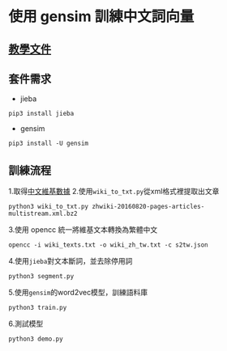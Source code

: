 # 使用 gensim 訓練中文詞向量

## [教學文件](http://zake7749.github.io/2016/08/28/word2vec-with-gensim/)

## 套件需求

* jieba
```
pip3 install jieba
```
* gensim
```
pip3 install -U gensim
```

## 訓練流程

1.取得[中文維基數據](https://dumps.wikimedia.org/zhwiki/20160820/zhwiki-20160820-pages-articles-multistream.xml.bz2)
2.使用`wiki_to_txt.py`從xml格式裡提取出文章

```
python3 wiki_to_txt.py zhwiki-20160820-pages-articles-multistream.xml.bz2
```
3.使用 opencc 統一將維基文本轉換為繁體中文
```
opencc -i wiki_texts.txt -o wiki_zh_tw.txt -c s2tw.json
```
4.使用`jieba`對文本斷詞，並去除停用詞
```
python3 segment.py
```
5.使用`gensim`的word2vec模型，訓練語料庫
```
python3 train.py
```
6.測試模型
```
python3 demo.py
```

